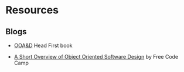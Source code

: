 # Resources

## Blogs

- [OOA&D](https://www.youtube.com/watch?v=bsyjSW46TDg) Head First book

- [A Short Overview of Object Oriented Software Design](https://www.youtube.com/watch?v=bsyjSW46TDg) by Free Code Camp

